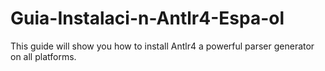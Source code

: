 # Guia-Instalaci-n-Antlr4-Espa-ol
This guide will show you how to install Antlr4 a powerful parser generator on all platforms.
